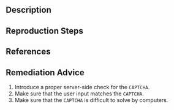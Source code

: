 ## Description


## Reproduction Steps


## References


## Remediation Advice

1. Introduce a proper server-side check for the `CAPTCHA`.
2. Make sure that the user input matches the `CAPTCHA`.
3. Make sure that the `CAPTCHA` is difficult to solve by computers.

